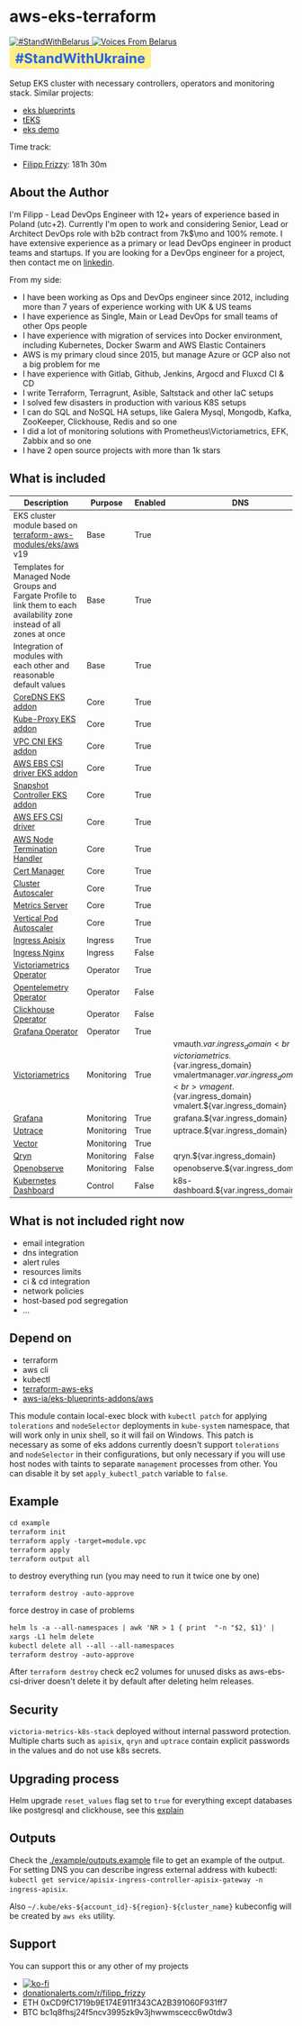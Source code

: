# aws-eks-terraform

[![#StandWithBelarus](https://img.shields.io/badge/Belarus-red?label=%23%20Stand%20With&labelColor=white&color=red)
<img src="https://upload.wikimedia.org/wikipedia/commons/thumb/e/ea/Presidential_Standard_of_Belarus_%28fictional%29.svg/240px-Presidential_Standard_of_Belarus_%28fictional%29.svg.png" width="20" height="20" alt="Voices From Belarus" />](https://bysol.org/en/) [![Stand With Ukraine](https://raw.githubusercontent.com/vshymanskyy/StandWithUkraine/main/badges/StandWithUkraine.svg)](https://vshymanskyy.github.io/StandWithUkraine)

Setup EKS cluster with necessary controllers, operators and monitoring stack. Similar projects:
- [eks blueprints](https://github.com/aws-ia/terraform-aws-eks-blueprints/tree/main)
- [tEKS](https://github.com/particuleio/teks)
- [eks demo](https://github.com/awslabs/eksdemo)

Time track:
- [Filipp Frizzy](https://github.com/Friz-zy/): 181h 30m

## About the Author

I'm Filipp - Lead DevOps Engineer with 12+ years of experience based in Poland (utc+2). Currently I'm open to work and considering Senior, Lead or Architect DevOps role with b2b contract from 7k$\mo and 100% remote. I have extensive experience as a primary or lead DevOps engineer in product teams and startups. If you are looking for a DevOps engineer for a project, then contact me on [linkedin](https://www.linkedin.com/in/filipp-frizzy-289a0360/).

From my side:
- I have been working as Ops and DevOps engineer since 2012, including more than 7 years of experience working with UK & US teams
- I have experience as Single, Main or Lead DevOps for small teams of other Ops people
- I have experience with migration of services into Docker environment, including Kubernetes, Docker Swarm and AWS Elastic Containers
- AWS is my primary cloud since 2015, but manage Azure or GCP also not a big problem for me
- I have experience with Gitlab, Github, Jenkins, Argocd and Fluxcd CI & CD
- I write Terraform, Terragrunt, Asible, Saltstack and other IaC setups
- I solved few disasters in production with various K8S setups
- I can do SQL and NoSQL HA setups, like Galera Mysql, Mongodb, Kafka, ZooKeeper, Clickhouse, Redis and so one
- I did a lot of monitoring solutions with Prometheus\Victoriametrics, EFK, Zabbix and so one
- I have 2 open source projects with more than 1k stars

## What is included

| Description | Purpose | Enabled | DNS |
| --- | --- | --- | --- |
|EKS cluster module based on [terraform-aws-modules/eks/aws](https://github.com/terraform-aws-modules/terraform-aws-eks) v19|Base|True||
|Templates for Managed Node Groups and Fargate Profile to link them to each availability zone instead of all zones at once|Base|True||
|Integration of modules with each other and reasonable default values|Base|True||
|[CoreDNS EKS addon](https://docs.aws.amazon.com/eks/latest/userguide/managing-coredns.html)|Core|True||
|[Kube-Proxy EKS addon](https://docs.aws.amazon.com/eks/latest/userguide/managing-kube-proxy.html)|Core|True||
|[VPC CNI EKS addon](https://docs.aws.amazon.com/eks/latest/userguide/managing-vpc-cni.html)|Core|True||
|[AWS EBS CSI driver EKS addon](https://docs.aws.amazon.com/eks/latest/userguide/managing-ebs-csi.html)|Core|True||
|[Snapshot Controller EKS addon](https://docs.aws.amazon.com/eks/latest/userguide/csi-snapshot-controller.html)|Core|True||
|[AWS EFS CSI driver](https://github.com/aws-ia/terraform-aws-eks-blueprints-addons/blob/main/docs/addons/aws-efs-csi-driver.md)|Core|True||
|[AWS Node Termination Handler](https://github.com/aws-ia/terraform-aws-eks-blueprints-addons/blob/main/docs/addons/aws-node-termination-handler.md)|Core|True||
|[Cert Manager](https://github.com/aws-ia/terraform-aws-eks-blueprints-addons/blob/main/docs/addons/cert-manager.md)|Core|True||
|[Cluster Autoscaler](https://github.com/aws-ia/terraform-aws-eks-blueprints-addons/blob/main/docs/addons/cluster-autoscaler.md)|Core|True||
|[Metrics Server](https://github.com/aws-ia/terraform-aws-eks-blueprints-addons/blob/main/docs/addons/metrics-server.md)|Core|True||
|[Vertical Pod Autoscaler](https://github.com/aws-ia/terraform-aws-eks-blueprints-addons/blob/main/docs/addons/vertical-pod-autoscaler.md)|Core|True||
|[Ingress Apisix](https://github.com/apache/apisix-ingress-controller)|Ingress|True||
|[Ingress Nginx](https://github.com/kubernetes/ingress-nginx)|Ingress|False||
|[Victoriametrics Operator](https://github.com/VictoriaMetrics/operator)|Operator|True||
|[Opentelemetry Operator](https://github.com/open-telemetry/opentelemetry-operator)|Operator|False||
|[Clickhouse Operator](https://github.com/Altinity/clickhouse-operator)|Operator|False||
|[Grafana Operator](https://artifacthub.io/packages/helm/bitnami/grafana-operator)|Operator|True||
|[Victoriametrics](https://github.com/VictoriaMetrics/helm-charts/blob/master/charts/victoria-metrics-k8s-stack/README.md)|Monitoring|True|vmauth.${var.ingress_domain}<br>victoriametrics.${var.ingress_domain}<br>vmalertmanager.${var.ingress_domain}<br>vmagent.${var.ingress_domain}<br>vmalert.${var.ingress_domain}|
|[Grafana](https://grafana.com/oss/grafana/)|Monitoring|True|grafana.${var.ingress_domain}|
|[Uptrace](https://uptrace.dev/)|Monitoring|True|uptrace.${var.ingress_domain}|
|[Vector](https://vector.dev/)|Monitoring|True||
|[Qryn](https://qryn.metrico.in)|Monitoring|False|qryn.${var.ingress_domain}|
|[Openobserve](https://openobserve.ai/)|Monitoring|False|openobserve.${var.ingress_domain}|
|[Kubernetes Dashboard](https://github.com/kubernetes/dashboard)|Control|False|k8s-dashboard.${var.ingress_domain}|

## What is not included right now

- email integration
- dns integration
- alert rules
- resources limits
- ci & cd integration
- network policies
- host-based pod segregation
- ...

## Depend on
- terraform
- aws cli
- kubectl
- [terraform-aws-eks](https://github.com/terraform-aws-modules/terraform-aws-eks)
- [aws-ia/eks-blueprints-addons/aws](https://github.com/aws-ia/terraform-aws-eks-blueprints-addons)

This module contain local-exec block with `kubectl patch` for applying `tolerations` and `nodeSelector` deployments in `kube-system` namespace, that will work only in unix shell, so it will fail on Windows. This patch is necessary as some of eks addons currently doesn't support `tolerations` and `nodeSelector` in their configurations, but only necessary if you will use host nodes with taints to separate `management` processes from other. You can disable it by set `apply_kubectl_patch` variable to `false`.

## Example
```
cd example
terraform init
terraform apply -target=module.vpc
terraform apply
terraform output all
```

to destroy everything run (you may need to run it twice one by one)
```
terraform destroy -auto-approve
```

force destroy in case of problems
```
helm ls -a --all-namespaces | awk 'NR > 1 { print  "-n "$2, $1}' | xargs -L1 helm delete
kubectl delete all --all --all-namespaces
terraform destroy -auto-approve
```

After `terraform destroy` check ec2 volumes for unused disks as aws-ebs-csi-driver doesn't delete it by default after deleting helm releases.

## Security

`victoria-metrics-k8s-stack` deployed without internal password protection. Multiple charts such as `apisix`, `qryn` and `uptrace` contain explicit passwords in the values and do not use k8s secrets.

## Upgrading process

Helm upgrade `reset_values` flag set to `true` for everything except databases like postgresql and clickhouse, see this [explain](https://shipmight.com/blog/understanding-helm-upgrade-reset-reuse-values)

## Outputs

Check the [./example/outputs.example](./example/outputs.example) file to get an example of the output. For setting DNS you can describe ingress external address with kubectl: `kubectl get service/apisix-ingress-controller-apisix-gateway -n ingress-apisix`.

Also `~/.kube/eks-${account_id}-${region}-${cluster_name}` kubeconfig will be created by `aws eks` utility.

## Support

You can support this or any other of my projects
  - [![ko-fi](https://ko-fi.com/img/githubbutton_sm.svg)](https://ko-fi.com/filipp_frizzy)
  - [donationalerts.com/r/filipp_frizzy](https://www.donationalerts.com/r/filipp_frizzy)
  - ETH 0xCD9fC1719b9E174E911f343CA2B391060F931ff7
  - BTC bc1q8fhsj24f5ncv3995zk9v3jhwwmscecc6w0tdw3
